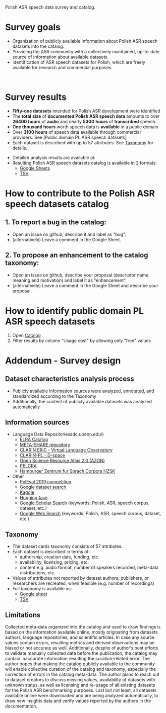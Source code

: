 Polish ASR speech data survey and catalog.

# Survey goals
- Organization of publicly available information about Polish ASR speech datasets into the catalog.
- Providing the ASR community with a collectively maintained, up-to-date source of information about available datasets.
- Identification of ASR speech datasets for Polish, which are freely available for research and commercial purposes.
<br>

# Survey results
- **Fifty-one datasets** intended for Polish ASR development were identified
- The **total** **size** of **documented Polish ASR speech data** amounts to over **26400** **hours** of **audio** and nearly **5300** **hours** of **transcribed** speech.
- **One thousand hours** worth speech data is **available** in a public domain
- Over **3100 hours** of speech data available through commercial providers. See [Public domain PL ASR speech datasets]
- Each dataset is described with up to 57 attributes. See [Taxonomy](https://github.com/goodmike31/pl-asr-speech-data-survey#taxonomy) for details.
* Detailed analysis results are available at: 
* Resulting Polish ASR speech datasets catalog is available in 2 formats:
  * [Google Sheets](https://docs.google.com/spreadsheets/d/181EDfwZNtHgHFOMaKNtgKssrYDX4tXTJ9POMzBsCRlI/edit?usp=sharing)
  * [TSV](https://github.com/goodmike31/pl-asr-speech-data-survey/blob/main/snapshots/pl-asr-datasets-catalog-latest.tsv)

# How to contribute to the Polish ASR speech datasets catalog 
## 1. To report a bug in the catalog:
* Open an issue on github, describe it and label as "bug".
* (alternatively) Leave a comment in the Google Sheet.

## 2. To propose an enhancement to the catalog taxonomy:
* Open an issue on github, describe your proposal (descriptor name, meaning and motivation) and label it as "enhancement".
* (alternatively) Leave a comment in the Google Sheet and describe your proposal.


# How to identify public domain PL ASR speech datasets
1. Open [Catalog](https://docs.google.com/spreadsheets/d/181EDfwZNtHgHFOMaKNtgKssrYDX4tXTJ9POMzBsCRlI/edit?usp=sharing)
2. Filter results by column "Usage cost" by allowing only "free" values

# Addendum - Survey design  

## Dataset characteristics analysis process
- Publicly available information sources were analyzed, annotated, and standardized according to the Taxonomy
- Additionally, the content of publicly available datasets was analyzed automatically
 
## Information sources
* Language Data Repositoriesadc.upenn.edu/)
  * [ELRA Catalog](http://catalogue.elra.info/en-us/)
  * [META-SHARE repository](http://www.meta-share.org/)
  * [CLARIN ERIC - Virtual Language Observatory](https://vlo.clarin.eu/)
  * [CLARIN-PL - D-space](https://clarin-pl.eu/dspace/)
  * [Open Science Resource Atlas 2.0 (AZON)](https://zasobynauki.pl/)
  * [PELCRA](http://pelcra.pl/new/tools_and_resources)
  * [Hamburger Zentrum fur Sprach Corpora HZSK](https://corpora.uni-hamburg.de/hzsk/)
* Other
  * [PolEval 2019 competition](http://2019.poleval.pl/)
  * [Google dataset search](https://datasetsearch.research.google.com/)
  * [Kaggle](https://www.kaggle.com/)
  * [Hugging face](https://huggingface.co/)
  * [Google Scholar Search](https://scholar.google.com/) (keywords: Polish, ASR, speech corpus, dataset, etc.)
  * [Google Web Search](https://www.google.com/) (keywords: Polish, ASR, speech corpus, dataset, etc.)

## Taxonomy
- The dataset cards taxonomy consists of 57 attributes.
- Each dataset is described in terms of:
  - authorship, creation date, funding, etc.
  - availability, licensing, pricing, etc.
  - content e.g. audio format, number of speakers recorded, meta-data distributions, etc.
- Values of attributes not reported by dataset authors, publishers, or researchers are recreated, when feasible (e.g. number of recordings)
- Full taxonomy is available as:
  - [Google sheet](https://docs.google.com/spreadsheets/d/181EDfwZNtHgHFOMaKNtgKssrYDX4tXTJ9POMzBsCRlI/edit?usp=sharing)
  - [TSV](https://github.com/goodmike31/pl-asr-speech-data-survey/blob/main/snapshots/pl-asr-datasets-taxonomy-latest.tsv)


## Limitations
Collected meta-data organized into the catalog and used to draw findings is based on the information available online, mostly originating from datasets authors, language repositories, and scientific articles. In case any source values contain errors, resulting metrics and derived observations may be biased or not accurate as well. Additionally, despite of author’s best efforts to validate manually collected data before the publication, the catalog may contain inaccurate information resulting the curation-related error. The author hopes that making the catalog publicly available to the community will enable collective curation of the catalog and taxonomy, especially the correction of errors in the catalog meta-data. The author plans to reach out to dataset creators to discuss missing values, availability of datasets with unknown status, as well as licensing and re-usage of all existing datasets for the Polish ASR benchmarking purposes. Last but not least, all datasets available online were downloaded and are being analyzed automatically, to draw new insights data and verify values reported by the authors in the documentation.
